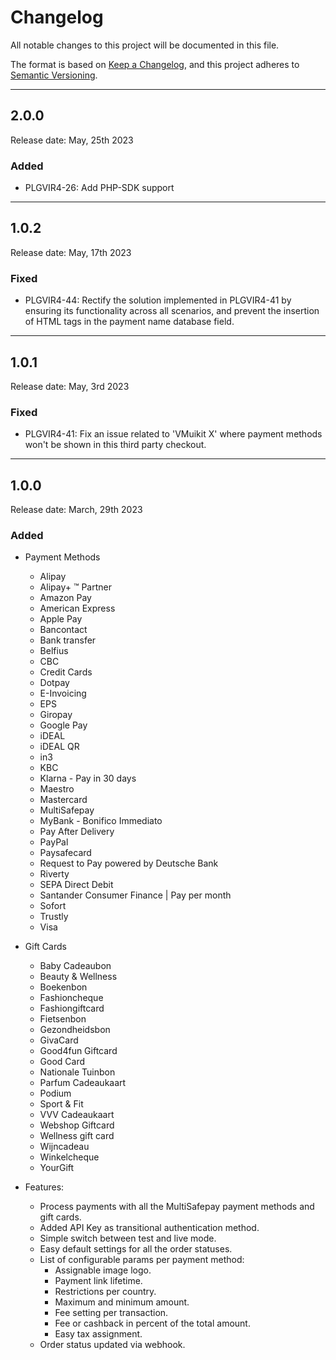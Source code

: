 # Changelog
All notable changes to this project will be documented in this file.

The format is based on [Keep a Changelog](https://keepachangelog.com/en/1.0.0/),
and this project adheres to [Semantic Versioning](https://semver.org/spec/v2.0.0.html).

***

## 2.0.0
Release date: May, 25th 2023

### Added
+ PLGVIR4-26: Add PHP-SDK support

***

## 1.0.2
Release date: May, 17th 2023

### Fixed
+ PLGVIR4-44: Rectify the solution implemented in PLGVIR4-41 by ensuring its functionality across all scenarios, and prevent the insertion of HTML tags in the payment name database field.

***

## 1.0.1
Release date: May, 3rd 2023

### Fixed
+ PLGVIR4-41: Fix an issue related to 'VMuikit X' where payment methods won't be shown in this third party checkout.

***

## 1.0.0
Release date: March, 29th 2023

### Added
+ Payment Methods
    - Alipay
    - Alipay+ ™ Partner
    - Amazon Pay
    - American Express
    - Apple Pay
    - Bancontact
    - Bank transfer
    - Belfius
    - CBC
    - Credit Cards
    - Dotpay
    - E-Invoicing
    - EPS
    - Giropay
    - Google Pay
    - iDEAL
    - iDEAL QR
    - in3
    - KBC
    - Klarna - Pay in 30 days
    - Maestro
    - Mastercard
    - MultiSafepay
    - MyBank - Bonifico Immediato
    - Pay After Delivery
    - PayPal
    - Paysafecard
    - Request to Pay powered by Deutsche Bank
    - Riverty
    - SEPA Direct Debit
    - Santander Consumer Finance | Pay per month
    - Sofort
    - Trustly
    - Visa

+ Gift Cards
    - Baby Cadeaubon
    - Beauty & Wellness
    - Boekenbon
    - Fashioncheque
    - Fashiongiftcard
    - Fietsenbon
    - Gezondheidsbon
    - GivaCard
    - Good4fun Giftcard
    - Good Card
    - Nationale Tuinbon
    - Parfum Cadeaukaart
    - Podium
    - Sport & Fit
    - VVV Cadeaukaart
    - Webshop Giftcard
    - Wellness gift card
    - Wijncadeau
    - Winkelcheque
    - YourGift

+ Features:
    - Process payments with all the MultiSafepay payment methods and gift cards.
    - Added API Key as transitional authentication method.
    - Simple switch between test and live mode.
    - Easy default settings for all the order statuses.
    - List of configurable params per payment method:
        - Assignable image logo.
        - Payment link lifetime.
        - Restrictions per country.
        - Maximum and minimum amount.
        - Fee setting per transaction.
        - Fee or cashback in percent of the total amount.
        - Easy tax assignment.
    - Order status updated via webhook.
